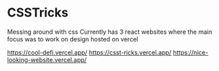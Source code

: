 # CSSTricks
Messing around with css
Currently has 3 react websites where the main focus was to work on design hosted on vercel

https://cool-defi.vercel.app/
https://csst-ricks.vercel.app/
https://nice-looking-website.vercel.app/
